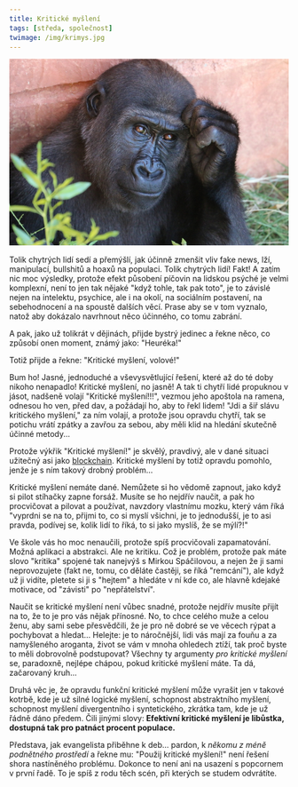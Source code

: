```yaml
---
title: Kritické myšlení
tags: [středa, společnost]
twimage: /img/krimys.jpg
---
```


![cover](/img/krimys.jpg)

Tolik chytrých lidí sedí a přemýšlí, jak účinně zmenšit vliv fake news, lží, manipulací, bullshitů a hoaxů na populaci. Tolik chytrých lidí! Fakt! A zatím nic moc výsledky, protože efekt působení píčovin na lidskou psýché je velmi komplexní, není to jen tak nějaké "když tohle, tak pak toto", je to závislé nejen na intelektu, psychice, ale i na okolí, na sociálním postavení, na sebehodnocení a na spoustě dalších věcí. Prase aby se v tom vyznalo, natož aby dokázalo navrhnout něco účinného, co tomu zabrání.

A pak, jako už tolikrát v dějinách, přijde bystrý jedinec a řekne něco, co způsobí onen moment, známý jako: "Heuréka!"

Totiž přijde a řekne: "Kritické myšlení, volové!"

Bum ho! Jasné, jednoduché a vševysvětlující řešení, které až do té doby nikoho nenapadlo! Kritické myšlení, no jasně! A tak ti chytří lidé propuknou v jásot, nadšeně volají "Kritické myšlení!!!", vezmou jeho apoštola na ramena, odnesou ho ven, před dav, a požádají ho, aby to řekl lidem! "Jdi a šiř slávu kritického myšlení," za ním volají, a protože jsou opravdu chytří, tak se potichu vrátí zpátky a zavřou za sebou, aby měli klid na hledání skutečně účinné metody...

Protože výkřik "Kritické myšlení!" je skvělý, pravdivý, ale v dané situaci užitečný asi jako [blockchain](/2021/04/05/blockchain.html). Kritické myšlení by totiž opravdu pomohlo, jenže je s ním takový drobný problém...

Kritické myšlení nemáte dané. Nemůžete si ho vědomě zapnout, jako když si pilot stíhačky zapne forsáž. Musíte se ho nejdřív naučit, a pak ho procvičovat a pilovat a používat, navzdory vlastnímu mozku, který vám říká "vyprdni se na to, přijmi to, co si myslí všichni, je to jednodušší, je to asi pravda, podívej se, kolik lidí to říká, to si jako myslíš, že se mýlí?!" 

Ve škole vás ho moc nenaučili, protože spíš procvičovali zapamatování. Možná aplikaci a abstrakci. Ale ne kritiku. Což je problém, protože pak máte slovo "kritika" spojené tak nanejvýš s Mirkou Spáčilovou, a nejen že ji sami neprovozujete (fakt ne, tomu, co děláte častěji, se říká "remcání"), ale když už ji vidíte, pletete si ji s "hejtem" a hledáte v ní kde co, ale hlavně kdejaké motivace, od "závisti" po "nepřátelství".

Naučit se kritické myšlení není vůbec snadné, protože nejdřív musíte přijít na to, že to je pro vás nějak přínosné. No, to chce celého muže a celou ženu, aby sami sebe přesvědčili, že je pro ně dobré se ve věcech rýpat a pochybovat a hledat... Helejte: je to náročnější, lidi vás mají za fouňu a za namyšleného aroganta, život se vám v mnoha ohledech ztíží, tak proč byste to měli dobrovolně podstupovat? Všechny ty argumenty _pro kritické myšlení_ se, paradoxně, nejlépe chápou, pokud kritické myšlení máte. Ta dá, začarovaný kruh...

Druhá věc je, že opravdu funkční kritické myšlení může vyrašit jen v takové kotrbě, kde je už silné logické myšlení, schopnost abstraktního myšlení, schopnost myšlení divergentního i syntetického, zkrátka tam, kde je už řádně dáno předem. Čili jinými slovy: **Efektivní kritické myšlení je libůstka, dostupná tak pro patnáct procent populace.**

Představa, jak evangelista přiběhne k deb... pardon, k _někomu z méně podnětného prostředí_ a řekne mu: "Použij kritické myšlení!" není řešení shora nastíněného problému. Dokonce to není ani na usazení s popcornem v první řadě. To je spíš z rodu těch scén, při kterých se studem odvrátíte.